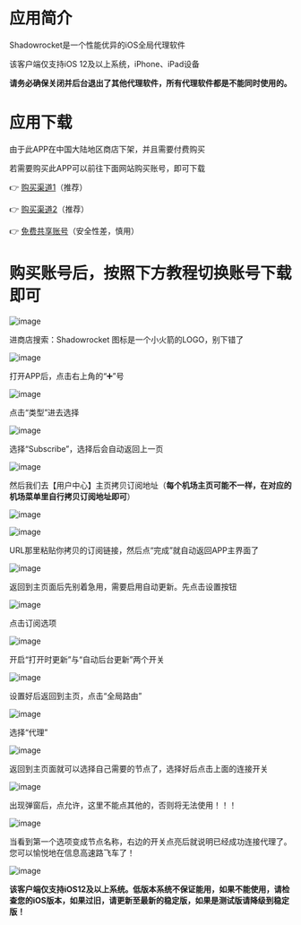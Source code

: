 # 应用简介

Shadowrocket是一个性能优异的iOS全局代理软件

该客户端仅支持iOS 12及以上系统，iPhone、iPad设备

**请务必确保关闭并后台退出了其他代理软件，所有代理软件都是不能同时使用的。**


# 应用下载

由于此APP在中国大陆地区商店下架，并且需要付费购买

若需要购买此APP可以前往下面网站购买账号，即可下载

👉 [购买渠道1](https://852faka.top/)（推荐）

👉 [购买渠道2](https://www.wxsdg.store/)（推荐）

👉 [免费共享账号](https://www.wxsdg.store/)（安全性差，慎用）


# 购买账号后，按照下方教程切换账号下载即可

![image](https://github.com/WallKiller-glitch/V2raySSSSRShare/blob/main/img/ios/1.png)


进商店搜索：Shadowrocket 图标是一个小火箭的LOGO，别下错了

![image](https://github.com/WallKiller-glitch/V2raySSSSRShare/blob/main/img/ios/2.jpg)


打开APP后，点击右上角的“➕”号

![image](https://github.com/WallKiller-glitch/V2raySSSSRShare/blob/main/img/ios/3.jpg)



点击“类型”进去选择

![image](https://github.com/WallKiller-glitch/V2raySSSSRShare/blob/main/img/ios/4.jpg)



选择“Subscribe”，选择后会自动返回上一页

![image](https://github.com/WallKiller-glitch/V2raySSSSRShare/blob/main/img/ios/5.jpg)



然后我们去【用户中心】主页拷贝订阅地址（**每个机场主页可能不一样，在对应的机场菜单里自行拷贝订阅地址即可**）

![image](https://github.com/WallKiller-glitch/V2raySSSSRShare/blob/main/img/ios/6.png)

![image](https://github.com/WallKiller-glitch/V2raySSSSRShare/blob/main/img/ios/7.png)






URL那里粘贴你拷贝的订阅链接，然后点“完成”就自动返回APP主界面了

![image](https://github.com/WallKiller-glitch/V2raySSSSRShare/blob/main/img/ios/8.jpg)



返回到主页面后先别着急用，需要启用自动更新。先点击设置按钮

![image](https://github.com/WallKiller-glitch/V2raySSSSRShare/blob/main/img/ios/9.jpg)



点击订阅选项

![image](https://github.com/WallKiller-glitch/V2raySSSSRShare/blob/main/img/ios/10.jpg)



开启“打开时更新”与“自动后台更新”两个开关

![image](https://github.com/WallKiller-glitch/V2raySSSSRShare/blob/main/img/ios/11.jpg)



设置好后返回到主页，点击“全局路由”

![image](https://github.com/WallKiller-glitch/V2raySSSSRShare/blob/main/img/ios/12.jpg)



选择“代理”

![image](https://github.com/WallKiller-glitch/V2raySSSSRShare/blob/main/img/ios/13.jpg)



返回到主页面就可以选择自己需要的节点了，选择好后点击上面的连接开关

![image](https://github.com/WallKiller-glitch/V2raySSSSRShare/blob/main/img/ios/14.jpg)



出现弹窗后，点允许，这里不能点其他的，否则将无法使用！！！

![image](https://github.com/WallKiller-glitch/V2raySSSSRShare/blob/main/img/ios/15.jpg)



当看到第一个选项变成节点名称，右边的开关点亮后就说明已经成功连接代理了。您可以愉悦地在信息高速路飞车了！

![image](https://github.com/WallKiller-glitch/V2raySSSSRShare/blob/main/img/ios/16.jpg)



**该客户端仅支持iOS12及以上系统。低版本系统不保证能用，如果不能使用，请检查您的iOS版本，如果过旧，请更新至最新的稳定版，如果是测试版请降级到稳定版！**
